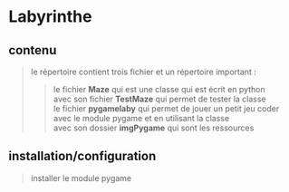 # Labyrinthe  

## contenu  
> le répertoire contient trois fichier et un répertoire important :   
>> le fichier **Maze** qui est une classe qui est écrit en python  
>> avec son fichier **TestMaze** qui permet de tester la classe  
>> le fichier **pygamelaby** qui permet de jouer un petit jeu coder avec le module pygame et en utilisant la classe  
>> avec son dossier **imgPygame** qui sont les ressources  

## installation/configuration  
> installer le module pygame  
